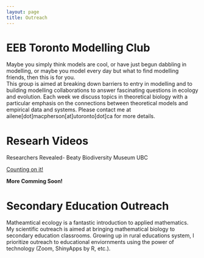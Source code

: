 ```yaml
---
layout: page
title: Outreach
---
```


# EEB Toronto Modelling Club

Maybe you simply think models are cool, or have just begun dabbling in modelling, 
or maybe you model every day but what to find modelling friends, then this is for you.  
This group is aimed at breaking down barriers to entry in modelling and to building modelling collaborations to answer fascinating questions in ecology and evolution. 
Each week we discuss topics in theoretical biology with a particular emphasis on the connections between theoretical models and empirical data and systems. 
Please contact me at ailene[dot]macpherson[at]utoronto[dot]ca for more details.

# Researh Videos

Researchers Revealed- Beaty Biodiversity Museum UBC

[Counting on it!](https://beatymuseum.ubc.ca/2019/08/27/counting-on-it/)


**More Comming Soon!**

# Secondary Education Outreach

Matheamtical ecology is a fantastic introduction to applied mathematics.  
My scientific outreach is aimed at bringing mathematical biology to secondary education classrooms.
Growing up in rural educations system, I prioritize outreach to educational enviornments using the power of technology (Zoom, ShinyApps by R, etc.).
